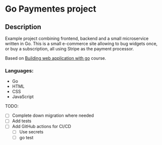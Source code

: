 # Go Paymentes project

## Description

Example project combining frontend, backend and a small microservice written in Go.
This is a small e-commerce site allowing to bug widgets once, or buy a subscription,
all using Stripe as the payment processor.

Based on [Building web application with go](https://www.udemy.com/course/building-web-applications-with-go-intermediate-level/) course.

### Languages:
- Go
- HTML
- CSS
- JavaScript 

TODO:
- [ ] Complete down migration where needed
- [ ] Add tests
- [ ] Add GitHub actions for CI/CD
  - [ ] Use secrets
  - [ ] go test